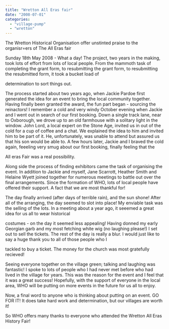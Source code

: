 ```yaml
---
title: "Wretton All Eras fair"
date: "2008-07-01"
categories: 
  - "village-pump"
  - "wretton"
---
```


The Wretton Historical Organisation offer unstinted praise to the organisr=ers of The All Eras fair

Sunday 18th May 2008 - What a day! The project, two years in the making, took lots of effort from lots of local people. From the mammoth task of completing the grant form, to resubmitting the grant form, to resubmitting the resubmitted form, it took a bucket load of

determination to sort things out.

The process started about two years ago, when Jackie Pardoe first generated the idea for an event to bring the local community together. Having finally been granted the award, the fun part began - sourcing the reinactors! I remember a cold and very windy October evening when Jackie and I went out in search of our first booking. Down a single track lane, near to Oxborough, we drove up to an old farmhouse with a solitary light in the window. John Lord, a local expert on the Stone Age, invited us in out of the cold for a cup of coffee and a chat. We explained the idea to him and invited him to be part of it. He, unfortunately, was unable to attend but assured us that his son would be able to. A few hours later, Jackie and I braved the cold again, feeeling very smug about our first booking, finally feeling that the

All eras Fair was a real possibility.

Along side the process of finding exhibitors came the task of organising the event. In addition to Jackie and myself, Jane Scarrott, Heather Smith and Helaine Wyett joined together for numerous meetings to battle out over the final arrangements. Since the formation of WHO, lots of local people have offered their support. A fact that we are most thankful for!

The day finally arrived (after days of terrible rain), and the sun shone! After all of the arranging, the day seemed to slot into place! My enviable task was the selling of the lots. In a meeting about a year ago, it seeemed a great idea for us all to wear historical

costumes - on the day it seemed less appealing! Having donned my early Georgian garb and my most fetching white wig (no laughing please!) I set out to sell the tickets. The rest of the day is really a blur. I would just like to say a huge thank you to all of those people who I

tackled to buy a ticket. The money for the church was most gratefully recieved!

Seeing everyone together on the village green; talking and laughing was fantastic! I spoke to lots of people who I had never met before who had lived in the village for years. This was the reason for the event and I feel that it was a great success! Hopefully, with the support of everyone in the local area, WHO will be putting on more events in the future for us all to enjoy.

Now, a final word to anyone who is thinking about putting on an event. GO FOR IT! It does take hard work and determination, but our villages are worth it!

So WHO offers many thanks to everyone who attended the Wretton All Eras History Fair!
